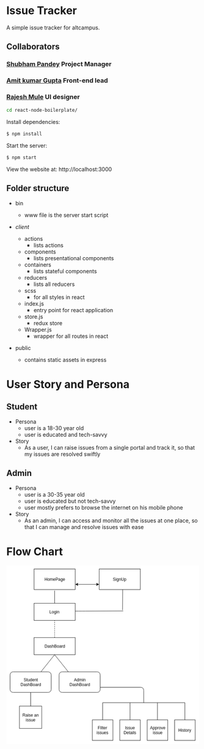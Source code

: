 # Issue Tracker
A simple issue tracker for altcampus. 

## Collaborators

### [Shubham Pandey](https://github.com/imcontrive) Project Manager
### [Amit kumar Gupta](https://github.com/amitg01) Front-end lead
### [Rajesh Mule](https://github.com/rajeshmule)  UI designer


```bash
cd react-node-boilerplate/
```

  Install dependencies:

```bash
$ npm install
```

  Start the server:

```bash
$ npm start
```

  View the website at: http://localhost:3000

## Folder structure
- bin
  - www file is the server start script 
- *client*
    - actions
      - lists actions
    - components
      - lists presentational components
    - containers
      - lists stateful components
    - reducers
      - lists all reducers
    - scss
      - for all styles in react
    - index.js
      - entry point for react application
    - store.js
      - redux store
    - Wrapper.js
      - wrapper for all routes in react

- public
    - contains static assets in express
    
# User Story and Persona
## Student 
- Persona
  - user is a 18-30 year old
  - user is educated and tech-savvy
- Story
  - As a user, I can raise issues from a single portal and track it, so that my issues are resolved swiftly
## Admin
- Persona
  - user is a 30-35 year old
  - user is educated but not tech-savvy
  - user mostly prefers to browse the internet on his mobile phone
- Story
  - As an admin, I can access and monitor all the issues at one place, so that I can manage and resolve issues with ease

# Flow Chart
![flow chart](https://github.com/imcontrive/issue-tracker/blob/develop/public/images/issueTracker.png)
